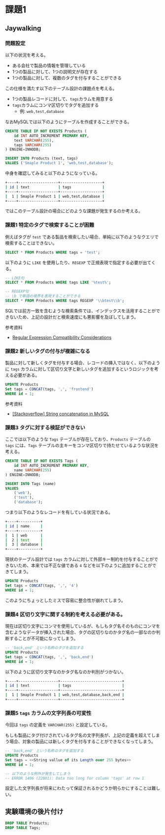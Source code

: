 # 課題1

<!-- START doctoc -->
<!-- END doctoc -->

## Jaywalking

### 問題設定

以下の状況を考える。

- ある会社で製品の情報を管理している
- 1つの製品に対して、1つの説明文が存在する
- 1つの製品に対して、複数のタグを付与することができる

この仕様を満たす以下のテーブル設計の課題点を考える。

- 1つの製品レコードに対して、`tags`カラムを用意する
- `tags`カラムにコンマ区切りでタグを追加する
  - 例: `web,test,database`

なおMySQLでは以下のようにテーブルを作成することができる。

```sql
CREATE TABLE IF NOT EXISTS Products (
    id INT AUTO_INCREMENT PRIMARY KEY,
    text VARCHAR(255),
    tags VARCHAR(255)
) ENGINE=INNODB;

INSERT INTO Products (text, tags)
VALUES ('Smaple Product 1', 'web,test,database');
```

中身を確認してみると以下のようになっている。

```bash
+----+------------------+-------------------+
| id | text             | tags              |
+----+------------------+-------------------+
|  1 | Smaple Product 1 | web,test,database |
+----+------------------+-------------------+
```

ではこのテーブル設計の場合にどのような課題が発生するのか考える。

### 課題1 特定のタグで検索することが困難

例えばタグが `test` である製品を検索したい場合、単純に以下のようなクエリで検索することはできない。

```sql
SELECT * FROM Products WHERE tags = 'test';
```

以下のように `LIKE` を使用したり、`REGEXP` で正規表現で指定する必要が出てくる。

```sql
-- LIKE句
SELECT * FROM Products WHERE tags LIKE '%test%';

-- REGEXP句
-- \b で単語の境界を表現することができる
SELECT * FROM Products WHERE tags REGEXP '\\btest\\b';
```

SQLでは前方一致を含むような検索条件では、インデックスを活用することができないため、上記の設計だと検索速度にも悪影響を及ぼしてしまう。

参考資料

- [Regular Expression Compatibility Considerations](https://dev.mysql.com/doc/refman/8.0/en/regexp.html#regexp-compatibility)

### 課題2 新しいタグの付与が複雑になる

製品に対して新しくタグを付与する場合、レコードの挿入ではなく、以下のように `tags` カラムに対して区切り文字と新しいタグを追加するというロジックを考える必要がある。

```sql
UPDATE Products
Set tags = CONCAT(tags, ',', 'frontend')
WHERE id = 1;
```

参考資料

- [[Stackoverflow] String concatenation in MySQL](https://stackoverflow.com/questions/5975958/string-concatenation-in-mysql)

### 課題3 タグに対する検証ができない

ここでは以下のような `Tags` テーブルが存在しており、`Products` テーブルの `tags` には、`Tags` テーブルの主キーをコンマ区切りで持たせているような状況を考える。

```sql
CREATE TABLE IF NOT EXISTS Tags (
    id INT AUTO_INCREMENT PRIMARY KEY,
    name VARCHAR(255)
) ENGINE=INNODB;

INSERT INTO Tags (name)
VALUES
    ('web'),
    ('test'),
    ('database');
```

つまり以下のようなレコードを有している状況である。

```bash
+----+----------+
| id | name     |
+----+----------+
|  1 | web      |
|  2 | test     |
|  3 | database |
+----+----------+
```

現状のテーブル設計では `tags` カラムに対して外部キー制約を付与することができないため、本来では不正な値である `4` などを以下のように追加することができてしまう。

```sql
UPDATE Products
Set tags = CONCAT(tags, ',', '4')
WHERE id = 1;
```

このようにちょっとしたミスで容易に整合性が崩れてしまう。

### 課題4 区切り文字に関する制約を考える必要がある。

現在は区切り文字にコンマを使用しているが、もしもタグ名そのものにコンマを含むようなデータが挿入された場合、タグの区切りなのかタグ名の一部なのか判断することが不可能になってしまう。

```sql
-- 'back,end' という名称のタグを追加する
UPDATE Products
Set tags = CONCAT(tags, ',', 'back,end')
WHERE id = 1;
```

以下のように区切り文字なのかタグ名なのか判別がつかない。

```bash
+----+------------------+----------------------------+
| id | text             | tags                       |
+----+------------------+----------------------------+
|  1 | Smaple Product 1 | web,test,database,back,end |
+----+------------------+----------------------------+
```

### 課題5 `tags` カラムの文字列長の可変性

今回は `tags` の定義を `VARCHAR(255)` と設定している。

もしも製品にタグ付けされているタグ名の文字列長が、上記の定義を超えてしまう場合、対象の製品には新しくタグを付与することができなくなってしまう。

```sql
-- 'back,end' という名称のタグを追加する
UPDATE Products
Set tags = <<String vallue of its Length over 255 bytes>>
WHERE id = 1;

-- 以下のような例外が発生してしまう
-- ERROR 1406 (22001): Data too long for column 'tags' at row 1
```

設定した文字列長が将来にわたって保証されるかどうか明らかにすることは難しい。

## 実験環境の後片付け

```sql
DROP TABLE Products;
DROP TABLE Tags;
```